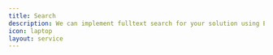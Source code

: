 ```yaml
---
title: Search
description: We can implement fulltext search for your solution using Elastic Search.
icon: laptop
layout: service
---
```

